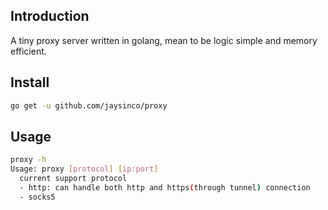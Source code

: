 ## Introduction
A tiny proxy server written in golang, mean to be logic simple and memory efficient.

## Install
```bash
go get -u github.com/jaysinco/proxy
```

## Usage
```bash
proxy -h
Usage: proxy [protocol] [ip:port]
  current support protocol
  - http: can handle both http and https(through tunnel) connection
  - socks5
```